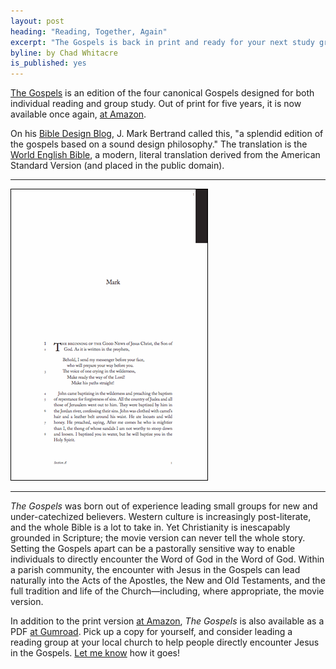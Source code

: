 ```yaml
---
layout: post
heading: "Reading, Together, Again"
excerpt: "The Gospels is back in print and ready for your next study group."
byline: by Chad Whitacre
is_published: yes
---
```


<a href="/the-gospels/">The Gospels</a> is an edition of the four canonical
Gospels designed for both individual reading and group study. Out of print for
five years, it is now available once again, [at
Amazon](https://www.amazon.com/dp/098515490X?tag=gospeldesk-20).

On his [Bible Design
Blog](https://www.bibledesignblog.com/blog/2011/08/the-gospels-edited-by-chad-whitacre.html),
J. Mark Bertrand called this, "a splendid edition of the gospels based on a
sound design philosophy." The translation is the [World English
Bible](https://worldenglish.bible/), a modern, literal translation derived from
the American Standard Version (and placed in the public domain).

---

[![page](/the-gospels/page.gif)](https://www.amazon.com/dp/098515490X?tag=gospeldesk-20)

---

<em>The Gospels</em> was born out of experience leading small groups for new
and under-catechized believers. Western culture is increasingly post-literate,
and the whole Bible is a lot to take in. Yet Christianity is inescapably
grounded in Scripture; the movie version can never tell the whole story.
Setting the Gospels apart can be a pastorally sensitive way to enable
individuals to directly encounter the Word of God in the Word of God. Within a
parish community, the encounter with Jesus in the Gospels can lead naturally
into the Acts of the Apostles, the New and Old Testaments, and the full
tradition and life of the Church—including, where appropriate, the movie version.

In addition to the print version [at
Amazon](https://www.amazon.com/dp/098515490X?tag=gospeldesk-20), <em>The
Gospels</em> is also available as a PDF [at
Gumroad](https://gumroad.com/l/the-gospels).  Pick up a copy for yourself, and
consider leading a reading group at your local church to help people directly
encounter Jesus in the Gospels. [Let me know](/about/#contact) how it goes!
